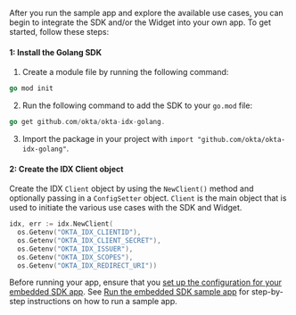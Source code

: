 After you run the sample app and explore the available use cases, you can begin to integrate the SDK and/or the Widget into your own app. To get started, follow these steps:

#### 1: Install the Golang SDK

1. Create a module file by running the following command:

```go
go mod init
```

2. Run the following command to add the SDK to your `go.mod` file:

```go
go get github.com/okta/okta-idx-golang.
```

3. Import the package in your project with `import "github.com/okta/okta-idx-golang"`.

#### 2: Create the IDX Client object

Create the IDX `Client` object by using the `NewClient()` method and optionally passing in
a `ConfigSetter` object. `Client` is the main object that is used to initiate
the various use cases with the SDK and Widget.

```go
idx, err := idx.NewClient(
  os.Getenv("OKTA_IDX_CLIENTID"),
  os.Getenv("OKTA_IDX_CLIENT_SECRET"),
  os.Getenv("OKTA_IDX_ISSUER"),
  os.Getenv("OKTA_IDX_SCOPES"),
  os.Getenv("OKTA_IDX_REDIRECT_URI"))
```

Before running your app, ensure that you [set up the configuration for your embedded SDK app](#set-up-the-configuration-for-your-embedded-sdk-app). See [Run the embedded SDK sample app](/docs/guides/oie-embedded-common-run-samples/go/main/#run-the-embedded-sdk-sample-app) for step-by-step instructions on how to run a sample app.
